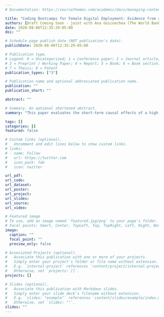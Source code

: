 ```yaml
---
# Documentation: https://sourcethemes.com/academic/docs/managing-content/

title: "Coding Bootcamps for Female Digital Employment: Evidence from an RCT in Argentina and Colombia"
authors: [Draft Coming Soon - joint with Ana Goicoechea (The World Bank) and Mushfiq Mobaraq (Yale)]
date: 2020-08-06T12:35:29-05:00
doi: ""

# Schedule page publish date (NOT publication's date).
publishDate: 2020-08-06T12:35:29-05:00

# Publication type.
# Legend: 0 = Uncategorized; 1 = Conference paper; 2 = Journal article;
# 3 = Preprint / Working Paper; 4 = Report; 5 = Book; 6 = Book section;
# 7 = Thesis; 8 = Patent
publication_types: ["3"]

# Publication name and optional abbreviated publication name.
publication: ""
publication_short: ""

abstract: ""

# Summary. An optional shortened abstract.
summary: "This paper evaluates the short-term causal effects of a high-quality, intensive, part-time, computer coding bootcamp for women on skill acquisition and employment outcomes on a sample of participants in Buenos Aires, Argentina, and in Bogota, Colombia. We offer spots in an over-subscribed coding course to a random subset of applicants. Chosen applicants receive a scholarship that covers most of the tuition costs of the course. We measure the impacts of the bootcamp on participants' coding skills, as well as on their probability of finding a job in technology. Moreover, we compare the employment situation of our sample before and during the first months of the COVID-19 outbreak to investigate whether the program increased participants' resilience to a downturn in the labor market."

tags: []
categories: []
featured: false

# Custom links (optional).
#   Uncomment and edit lines below to show custom links.
# links:
# - name: Follow
#   url: https://twitter.com
#   icon_pack: fab
#   icon: twitter

url_pdf:
url_code:
url_dataset:
url_poster:
url_project:
url_slides:
url_source:
url_video:

# Featured image
# To use, add an image named `featured.jpg/png` to your page's folder. 
# Focal points: Smart, Center, TopLeft, Top, TopRight, Left, Right, BottomLeft, Bottom, BottomRight.
image:
  caption: ""
  focal_point: ""
  preview_only: false

# Associated Projects (optional).
#   Associate this publication with one or more of your projects.
#   Simply enter your project's folder or file name without extension.
#   E.g. `internal-project` references `content/project/internal-project/index.md`.
#   Otherwise, set `projects: []`.
projects: []

# Slides (optional).
#   Associate this publication with Markdown slides.
#   Simply enter your slide deck's filename without extension.
#   E.g. `slides: "example"` references `content/slides/example/index.md`.
#   Otherwise, set `slides: ""`.
slides: ""
---
```

